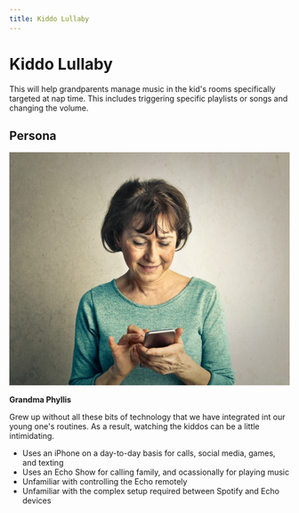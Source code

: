 ```yaml
---
title: Kiddo Lullaby
---
```


# Kiddo Lullaby

This will help grandparents manage music in the kid's rooms specifically targeted at nap time. This includes triggering specific playlists or songs and changing the volume.


## Persona
<div class="float-container">
<div class="float-child">
<img alt="Picture from Pexels of a grandmotherly woman user her phone with two hands." src="./pexels-andrea-piacquadio-3779770.jpg">
</div>
<div class="float-child">

**Grandma Phyllis**
<p>
Grew up without all these bits of technology that we have integrated int our young one's routines. As a result, watching the kiddos can be a little intimidating.
</p>

* Uses an iPhone on a day-to-day basis for calls, social media, games, and texting
* Uses an Echo Show for calling family, and ocassionally for playing music
* Unfamiliar with controlling the Echo remotely
* Unfamiliar with the complex setup required between Spotify and Echo devices

</div>
</div>
